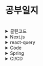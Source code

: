 # 공부일지

<br/>
<details>
<summary>클린코드</summary>
<div markdown="1">
 
* 표면적 수준에서 개선
 
</div>
</details>

<details>
<summary>Next.js</summary>
<div markdown="1">

* SSR 서버 사이드 렌더링
  * 서버에서 페이지를 렌더링하여 생성한 페이지를 클라이언트에 전송 => 
  <br> 브라우저는 페이지에서 요청한 스크립트를 다운로드하고 DOM 위에 하이드레이션함
* SSG 정적 사이트 생성
  * 빌드 과정에서 정적 페이지를 미리 렌더링해서 HTML 마크업 형태로 제공함
  * 개발 환경에서는 매요청마다 getStaticProps가 실행됨
  * revalidate : 이미 빌드가 완료된 사이트에서 주기적으로 정적인 페이지를 업데이트함 (해당 페이지만 업데이트하기 때문에 전체 페이지를 빌드할 필요가 없어짐)
* next/Link
  * 최초 실행시 해당 페이지 html을 불러옴 페이지에서 Link태그 이용시 더 이상 추가적인 html을 받아오지 않음 (자바스크립트 파일만 가져옴) ~a 태그를 이용할 땐 매번 html을 받아와야함~
    * 즉 최초 실행은 SSG로 실행되지만 페이지를 라우팅할 때는 CSR로 빠르게 이동함
  * next/link 는 특정 영역으로 들어와야 파일을 불러옴 => 불필요한 네트워크 요청을 지양함
* ISR 증분 정적 재생성
  * 어느 정도의 주기로 정적 페이지를 다시 렌더링함
* 이미지 최적화
  * 모듈 loader : 'akamai' , vercel로 배포하는 경우 loader 속성 필요 없음
* .next 폴더
  * 네트워크에 보이는 html과 자바스크립트 파일은 .next 폴더에 있음
  * cache, server, static 폴더
    * static / chunk / pages 안에는 getStaticProps-해시값의 이름의 자바스크립트 파일이 있음, 브라우저는 이것을 다운로드함
    * server / pages 안에는 html과 json이 있음
* next/image
  * 서버에서 자동으로 이미지 용량 최적화를 해줌 => webp 형식이기때문
  * quality props를 통해 얼마나 최적화 할지 정할 수 있음 기본은 75
  * placeholder="blur" 를 하면 blur 이미지가 자동으로 적용됨
  * next/image는 외부 이미지의 높이와 너비를 알 수 없음 그래서 빌드타임에 최적화 하지 못함 => 외부 링크를 사용할 때는 width와 height를 넣어야함
    * 가로 세로 크기를 모르는 외부링크를 사용시 fill 속성을 사용하고 부모 태그로 감싼뒤 position을 relative/absolute/fixed 등으로 설정하고 부모의 사이즈를 설정함
  * 사진이 납작해 보일 때는 objectFit 속성을 추가하면됨 contain 또는 cover
* next.configs
  * reactStrictMode : 디버깅을 위해 useEffect 구문을 두번 실행함 불필요 하면 false
* next-seo
  
</div>
</details>


<details>
<summary>react-query</summary>
<div markdown="1">

* suspense

</div>
</details>

<details>
<summary>Code</summary>
<div markdown="1">

* 단일 책임 원칙 (SRP)
  * 변경 지점을 하나로 모아서 변경에 쉽게 대처할 수 있는 구조

</div>
</details>

<details>
<summary>Spring</summary>
<div markdown="1">

* Transactional
  * @Transactional(propagation = Propagation.REQUIRES_NEW) : 새로운 트랜잭션을 생성하고 기존 트랜잭션이 있으면 일시 중단, 기능 완료되면 원래 트랜잭션 다시 시작
* 프록시
  * 클라이언트가 서버에 직접 요청 하는게 아니라 대리자를 통해 간접적으로 서버에 요청하는것
  * 접근 제어, 캐싱, 부가 기능 추가, 프록시 체인
* 템플릿 메서드 패턴
  * 변하는 부분(핵심 기능)과 변하지 않는 부분(추가 기능)을 분리하는 방법
* 전략 패턴
  * 변하지 않는 부분을 Context, 변하지 않는 부분을 Strategy라는 인터페이스를 만들고 위임으로 
* 템플릿 콜백 패턴
* 프록시 패턴
  * 접근 제어가 목적
* 데코레이터 패턴
* ThreadLocal
  * 해당 쓰레드만 접근할 수 있는 저장소
  * 해당 쓰레드가  쓰레드 로컬을 모두 사용하면 remove를 호출해서 저장된 값을 제거해야한다
* AOP
  * 어드바이스 : 부가 기능
    * @Before : 조인 포인트 실행 전. 작업 흐름을 변경할 수 없다
    * @AfterReturning : 메서드 실행이 정상적으로 반환될 때 실행
    * @AfterThrowing : 메서드 실행이 예외를 던져서 종료될 때 실행
    * @After : 메서드 실행이 종료되면 실행. finally
    * @Around : 메서드 실행의 주변에서 실행. 메서드 실행 전후에 실행. 가장 강력한 어드바이스. ProceedingJoinPoint 사용
  * 조인 포인트 : 어드바이스가 적용될 수 있는 위치
  * 포인트컷 : 조인 포인트 중에서 어드바이스가 적용될 위치를 선별하는 기능
  * 타겟 : 어드바이스를 받는 객체, 포인트컷으로 결정
  * 에스팩트 : 어드바이스 + 포인트컷을 모듈화 한것
  * 위빙 : 포인트컷으로 결정한 타겟의 조인 포인트에 어드바이스를 적용하는 것
  * 동일한 Aspect에서의 실행 순서 : @Around => @Before => @After => @AfterReturning => @AfterThrowing
</div>
</details>

<details>
<summary>CI/CD</summary>
<div markdown="1">
 
* GitHub Action
 
</div>
</details>
